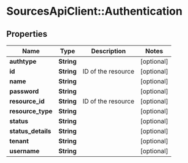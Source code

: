 # SourcesApiClient::Authentication

## Properties
Name | Type | Description | Notes
------------ | ------------- | ------------- | -------------
**authtype** | **String** |  | [optional] 
**id** | **String** | ID of the resource | [optional] 
**name** | **String** |  | [optional] 
**password** | **String** |  | [optional] 
**resource_id** | **String** | ID of the resource | [optional] 
**resource_type** | **String** |  | [optional] 
**status** | **String** |  | [optional] 
**status_details** | **String** |  | [optional] 
**tenant** | **String** |  | [optional] 
**username** | **String** |  | [optional] 


